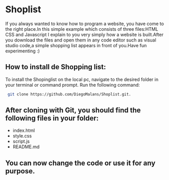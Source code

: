 # Shoplist
If you always wanted to know how to program a website, you have come to the right place.In this simple example which consists of three files:HTML CSS and Javascript I explain to you very simply how a website is built.After you download the files and open them in any code editor such as visual studio code,a simple shopping list appears in front of you.Have fun experimenting :)

## How to install de Shopping list:


To install the Shopinglist on the local pc, navigate to the desired folder in your terminal or command prompt. Run the following command:
```bash
 git clone https://github.com/DiegoMalans/Shoplist.git.
```
## After cloning with Git, you should find the following files in your folder:

- index.html
- style.css
- script.js
- README.md

## You can now change the code or use it for any purpose.

##
